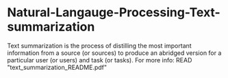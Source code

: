 # Natural-Langauge-Processing-Text-summarization
Text summarization is the process of distilling the most important information from a source (or sources) to produce an abridged version for a particular user (or users) and task (or tasks).
For more info: READ "text_summarization_README.pdf"
